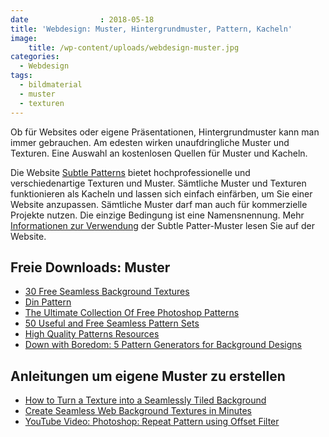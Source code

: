 ```yaml
---
date                : 2018-05-18
title: 'Webdesign: Muster, Hintergrundmuster, Pattern, Kacheln'
image:
    title: /wp-content/uploads/webdesign-muster.jpg
categories:
  - Webdesign
tags:
  - bildmaterial
  - muster
  - texturen
---
```

Ob für Websites oder eigene Präsentationen, Hintergrundmuster kann man immer gebrauchen. Am edesten wirken unaufdringliche Muster und Texturen. Eine Auswahl an kostenlosen Quellen für Muster und Kacheln.
<!-- readmore -->

Die Website [Subtle Patterns](http://subtlepatterns.com/) bietet hochprofessionelle und verschiedenartige Texturen und Muster. Sämtliche Muster und Texturen funktionieren als Kacheln und lassen sich einfach einfärben, um Sie einer Website anzupassen. Sämtliche Muster darf man auch für kommerzielle Projekte nutzen. Die einzige Bedingung ist eine Namensnennung. Mehr [Informationen zur Verwendung](http://subtlepatterns.com/about/) der Subtle Patter-Muster lesen Sie auf der Website.

## Freie Downloads: Muster

* [30 Free Seamless Background Textures](http://lostandtaken.com/blog/2012/1/4/30-free-seamless-background-textures.html)
* [Din Pattern](http://www.dinpattern.com/)
* [The Ultimate Collection Of Free Photoshop Patterns](http://www.smashingmagazine.com/2009/02/12/the-ultimate-collection-of-free-photoshop-patterns/)
* [50 Useful and Free Seamless Pattern Sets](http://www.noupe.com/design/50-useful-and-free-seamless-pattern-sets.html)
* [High Quality Patterns Resources](http://www.noupe.com/freebie/high-quality-patterns-resources.html)
* [Down with Boredom: 5 Pattern Generators for Background Designs](http://www.noupe.com/tools/down-with-boredom-5-pattern-generators-for-background-designs-75455.html)

## Anleitungen um eigene Muster zu erstellen

* [How to Turn a Texture into a Seamlessly Tiled Background](http://psd.tutsplus.com/articles/how-a-turn-a-texture-into-a-seamlessly-tiled-background/)
* [Create Seamless Web Background Textures in Minutes](http://designshack.net/articles/css/create-seamless-web-background-textures-in-minutes)
* [YouTube Video: Photoshop: Repeat Pattern using Offset Filter](http://www.youtube.com/watch?v=KXVOAV3UGTI)
